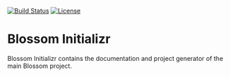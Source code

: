 [![Build Status](https://travis-ci.org/blossom-project/blossom-initializr.png)](https://travis-ci.org/blossom-project/blossom-initializr) [![License](https://img.shields.io/badge/License-Apache%202.0-blue.svg)](https://opensource.org/licenses/Apache-2.0)

# Blossom Initializr
Blossom Initializr contains the documentation and project generator of the main Blossom project.
